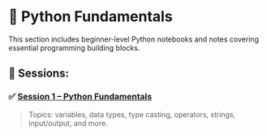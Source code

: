 # 🧠 Python Fundamentals

This section includes beginner-level Python notebooks and notes covering essential programming building blocks.

## 📘 Sessions:

### ✅ [Session 1 – Python Fundamentals](Session1_Python_Fundamentals.ipynb)
> Topics: variables, data types, type casting, operators, strings, input/output, and more.

